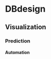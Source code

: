 <html>
  <h1>DBdesign</h1>
  
  <h2>Visualization</h2>
  
  
  <h3>Prediction</h3>
  
  
  <h4>Automation</h4>




</html>
